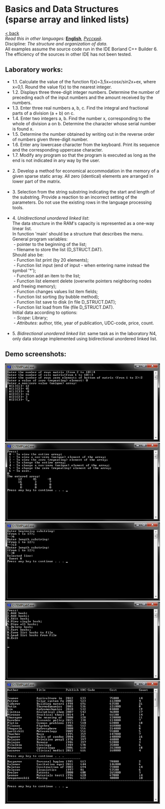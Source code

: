 # Basics and Data Structures<br>(sparse array and linked lists)
[&lt; back](../)  
*Read this in other languages:* **[English](README.en.md)**, *[Русский](README.md)*.  
Discipline: *The structure and organization of data*.  
All examples assume the source code run in the IDE Borland C++ Builder 6.  
The efficiency of the sources in other IDE has not been tested.

## Laboratory works:
* 1.1. Calculate the value of the function f(x)=3,5x+cosx/sin2x+ex, where x=0,1. Round the value f(x) to the nearest integer.
* 1.2. Displays three three-digit integer numbers. Determine the number of preceding each of the input numbers and the amount received by the numbers.
* 1.3. Enter three real numbers a, b, c. Find the integral and fractional parts of a division (a + b) on c.
* 1.4. Enter two integers a, b. Find the number x, corresponding to the whole of division a on b. Determine the character whose serial number is found x.
* 1.5. Determine the number obtained by writing out in the reverse order of numbers given three-digit number.
* 1.6. Enter any lowercase character from the keyboard. Print its sequence and the corresponding uppercase character.
* 1.7. Modify any program so that the program is executed as long as the end is not indicated in any way by the user.<br><br>
* 2. Develop a method for economical accommodation in the memory of a given sparse static array. All zero (identical) elements are arranged in lower part of the matrix.<br><br>
* 3. Selection from the string substring indicating the start and length of the substring. Provide a reaction to an incorrect setting of the parameters. Do not use the existing rows in the language processing tools.<br><br>
* 4. *Unidirectional unordered linked list*:  
The data structure in the RAM's capacity is represented as a one-way linear list.  
In function 'main' should be a structure that describes the menu.  
General program variables:  
 - pointer to the beginning of the list;  
 - filename to store the list (D_STRUCT.DAT).  
Should also be:  
 - Function list print (by 20 elements);  
 - Function list input (end of input - when entering name instead the symbol '\*');  
 - Function add an item to the list;  
 - Function list element delete (overwrite pointers neighboring nodes and freeing memory);  
 - Function changes values list item fields;  
 - Function list sorting (by bubble method);  
 - Function list save to disk (in file D_STRUCT.DAT);  
 - Function list load from file (file D_STRUCT.DAT).  
Initial data according to options:  
 - *Scope*: Library;  
 - *Attributes*: author, title, year of publication, UDC-code, price, count.<br><br>
* 5. *Bidirectional unordered linked list*: same task as in the laboratory N4, only data storage implemented using bidirectional unordered linked list.

## Demo screenshots:

![Task 2 - input](screenshots/lab2.1.png)
![Task 2 - show](screenshots/lab2.2.png)
![Task 3](screenshots/lab3.png)
![Task 5 - menu](screenshots/lab5.1.png)
![Task 5 - show](screenshots/lab5.2.png)